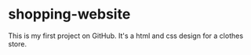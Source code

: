 # shopping-website
This is my first project on GitHub. It's a html and css design for a clothes store.
